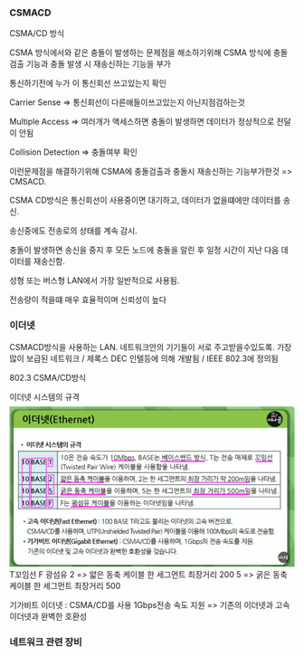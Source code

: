 ### CSMACD

CSMA/CD 방식

CSMA 방식에서와 같은 충돌이 발생하는 문제점을 해소하기위해 CSMA 방식에 충돌 검출 기능과 충돌 발생 시 재송신하는 기능을 부가

통신하기전에 누가 이 통신회선 쓰고있는지 확인

Carrier Sense => 통신회선이 다른애들이쓰고있는지 아닌지점검하는것

Multiple Access => 여러개가 액세스하면 충돌이 발생하면 데이터가 정상적으로 전달이 안됨

Collision Detection => 충돌여부 확인

이런문제점을 해결하기위해 CSMA에 충돌검출과 충돌시 재송신하는 기능부가한것 => CMSACD.

CSMA CD방식은 통신회선이 사용중이면 대기하고, 데이터가 없을떄에만 데이터를 송신.

송신중에도 전송로의 상태를 계속 감시.

충돌이 발생하면 송신을 중지 후 모든 노드에 충돌을 알린 후 일정 시간이 지난 다음 데이터를 재송신함.

성형 또는 버스형 LAN에서 가장 일반적으로 사용됨.

전송량이 적을떄 매우 효율적이며 신뢰성이 높다

### 이더넷

CSMACD방식을 사용하는 LAN.
네트워크안의 기기들이 서로 주고받을수있도록.
가장 많이 보급된 네트워크 / 제록스 DEC 인텔등에 의해 개발됨 / IEEE 802.3에 정의됨

802.3 CSMA/CD방식

이더넷 시스템의 규격
![alt text](image-11.png)
T꼬임선
F 광섬유
2 => 얇은 동축 케이블 한 세그먼트 최장거리 200
5 => 굵은 동축 케이블 한 세그먼트 최장거리 500

기가비트 이더넷 : CSMA/CD를 사용 1Gbps전송 속도 지원 => 기존의 이더넷과 고속 이더넷과 완벽한 호환성

### 네트워크 관련 장비
